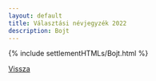 ```yaml
---
layout: default
title: Választási névjegyzék 2022
description: Bojt
---
```


{% include settlementHTMLs/Bojt.html %}

[Vissza](./)